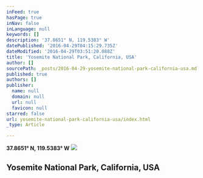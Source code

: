 ```yaml
---
inFeed: true
hasPage: true
inNav: false
inLanguage: null
keywords: []
description: '37.8651° N, 119.5383° W'
datePublished: '2016-04-29T04:15:29.735Z'
dateModified: '2016-04-29T03:51:20.088Z'
title: 'Yosemite National Park, California, USA'
author: []
sourcePath: _posts/2016-04-29-yosemite-national-park-california-usa.md
published: true
authors: []
publisher:
  name: null
  domain: null
  url: null
  favicon: null
starred: false
url: yosemite-national-park-california-usa/index.html
_type: Article

---
```

**37.8651° N, 119.5383° W**
![](https://the-grid-user-content.s3-us-west-2.amazonaws.com/942d1f19-c4fb-49d0-8e5d-ce3467d9f9f2.jpg)

## Yosemite National Park, California, USA